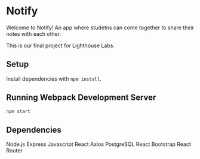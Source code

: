 # Notify
Welcome to Notify! An app where studetns can come together to share their notes with each other.

This is our final project for Lighthouse Labs.

## Setup

Install dependencies with `npm install`.

## Running Webpack Development Server

```sh
npm start
```

## Dependencies
Node.js
Express
Javascript
React
Axios
PostgreSQL
React Bootstrap
React Router
